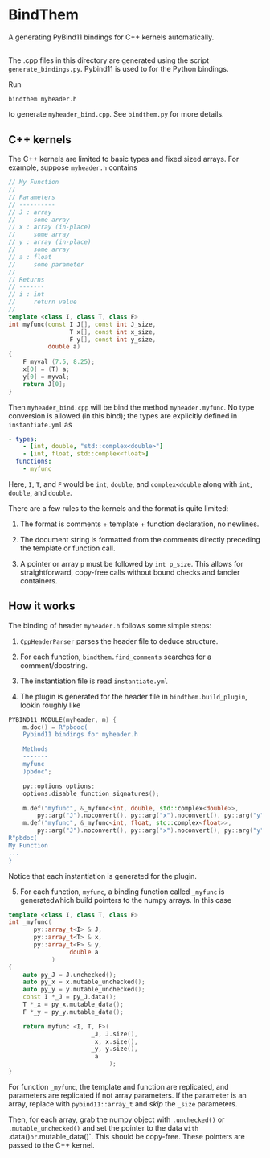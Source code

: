 # BindThem

A generating PyBind11 bindings for C++ kernels automatically.

##

The .cpp files in this directory are generated using the script
`generate_bindings.py`.  Pybind11 is used to for the Python bindings.

Run

    bindthem myheader.h

to generate `myheader_bind.cpp`.  See `bindthem.py` for more details.

## C++ kernels

The C++ kernels are limited to basic types and fixed sized arrays.  For example, suppose `myheader.h` contains

```c++
// My Function
// 
// Parameters
// ----------
// J : array
//     some array 
// x : array (in-place)
//     some array 
// y : array (in-place)
//     some array 
// a : float
//     some parameter
//
// Returns
// -------
// i : int
//     return value
//
template <class I, class T, class F>
int myfunc(const I J[], const int J_size,
                 T x[], const int x_size,
                 F y[], const int y_size,
           double a)
{
    F myval (7.5, 8.25);
    x[0] = (T) a;
    y[0] = myval;
    return J[0];
}
```

Then `myheader_bind.cpp` will be bind the method `myheader.myfunc`.  No type conversion is allowed (in this bind); the types are explicitly defined in `instantiate.yml` as

```yaml
- types:
    - [int, double, "std::complex<double>"]
    - [int, float, std::complex<float>]
  functions:
    - myfunc
```

Here, `I`, `T`, and `F` would be `int`, `double`, and `complex<double` along with `int`, `double`, and `double`.

There are a few rules to the kernels and the format is quite limited:

1. The format is comments + template + function declaration, no newlines.

2. The document string is formatted from the comments directly preceding the template or function call.

3. A pointer or array `p` must be followed by `int p_size`.  This allows for straightforward, copy-free calls without bound checks and fancier containers.

## How it works

The binding of header `myheader.h` follows some simple steps:

1. `CppHeaderParser` parses the header file to deduce structure.

2. For each function, `bindthem.find_comments` searches for a comment/docstring.

3. The instantiation file is read `instantiate.yml`

4. The plugin is generated for the header file in `bindthem.build_plugin`, lookin roughly like

```c++
PYBIND11_MODULE(myheader, m) {
    m.doc() = R"pbdoc(
    Pybind11 bindings for myheader.h

    Methods
    -------
    myfunc
    )pbdoc";

    py::options options;
    options.disable_function_signatures();

    m.def("myfunc", &_myfunc<int, double, std::complex<double>>,
        py::arg("J").noconvert(), py::arg("x").noconvert(), py::arg("y").noconvert(), py::arg("a"));
    m.def("myfunc", &_myfunc<int, float, std::complex<float>>,
        py::arg("J").noconvert(), py::arg("x").noconvert(), py::arg("y").noconvert(), py::arg("a"),
R"pbdoc(
My Function
...
}
```

Notice that each instantiation is generated for the plugin.

5. For each function, `myfunc`, a binding function called `_myfunc` is generatedwhich build pointers to the numpy arrays.  In this case

```c++
template <class I, class T, class F>
int _myfunc(
       py::array_t<I> & J,
       py::array_t<T> & x,
       py::array_t<F> & y,
                 double a
            )
{
    auto py_J = J.unchecked();
    auto py_x = x.mutable_unchecked();
    auto py_y = y.mutable_unchecked();
    const I *_J = py_J.data();
    T *_x = py_x.mutable_data();
    F *_y = py_y.mutable_data();

    return myfunc <I, T, F>(
                       _J, J.size(),
                       _x, x.size(),
                       _y, y.size(),
                        a
                            );
}
```

For function `_myfunc`, the template and function are replicated, and parameters are replicated if not array parameters.  If the parameter is an array, replace with `pybind11::array_t` and *skip* the `_size` parameters.

Then, for each array, grab the numpy object with `.unchecked()` or `.mutable_unchecked()` and set the pointer to the data `with `.data()` or `.mutable_data()`.  This should be copy-free.  These pointers are passed to the C++ kernel.
